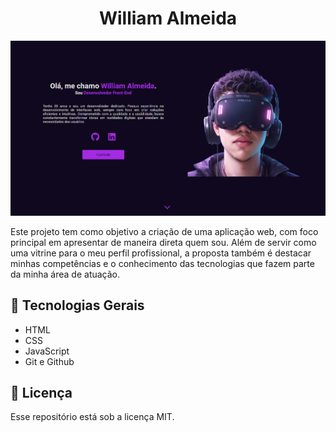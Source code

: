 <h1 align="center"> William Almeida </h1>

<img src="/assets/images/ui/image-preview.png">

<p>
    Este projeto tem como objetivo a criação de uma aplicação web, com foco principal em apresentar de maneira direta quem sou. Além de servir como uma vitrine para o meu perfil profissional, a proposta também é destacar minhas competências e o conhecimento das tecnologias que fazem parte da minha área de atuação.
</p>

<h2> 🤖 Tecnologias Gerais </h2>

-   HTML
-   CSS
-   JavaScript
-   Git e Github

<h2> 📃 Licença </h2>

<p>
 Esse repositório está sob a licença MIT.
</p>
